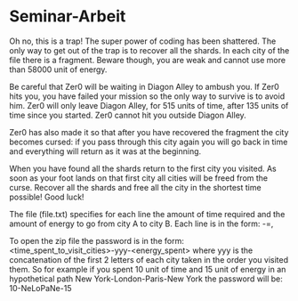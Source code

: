 # Seminar-Arbeit

Oh no, this is a trap! The super power of coding has been shattered.
The only way to get out of the trap is to recover all the shards.
In each city of the file there is a fragment.
Beware though, you are weak and cannot use more than 58000 unit of energy.

Be careful that Zer0 will be waiting in Diagon Alley to ambush you. If Zer0 hits you, you have failed your mission so the only way to survive is to avoid him. Zer0 will only leave Diagon Alley, for 515 units of time, after 135 units of time since you started.
Zer0 cannot hit you outside Diagon Alley.

Zer0 has also made it so that after you have recovered the fragment the city becomes cursed: if you pass through this city again you will go back in time and everything will return as it was at the beginning.

When you have found all the shards return to the first city you visited. As soon as your foot lands on that first city all cities will be freed from the curse.
Recover all the shards and free all the city in the shortest time possible! Good luck!

The file (file.txt) specifies for each line the amount of time required and the amount of energy to go from city A to city B.
Each line is in the form:
<cityA>-<cityB>=<time>,<energy>

To open the zip file the password is in the form:
<time_spent_to_visit_cities>-yyy-<energy_spent>
where yyy is the concatenation of the first 2 letters of each city taken in the order you visited them.
So for example if you spent 10 unit of time and 15 unit of energy in an hypothetical path New York-London-Paris-New York the password will be:
10-NeLoPaNe-15
